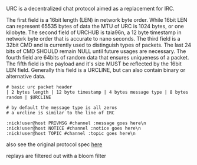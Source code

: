 URC is a decentralized chat protocol aimed as a replacement for IRC.

The first field is a 16bit length (LEN) in network byte order. While 16bit LEN can represent 65535 bytes of data the MTU of URC is 1024 bytes, or one kilobyte. The second field of URCHUB is taia96n, a 12 byte timestamp in network byte order that is accurate to nano seconds. The third field is a 32bit CMD and is currently used to distinguish types of packets. The last 24 bits of CMD SHOULD remain NULL until future usages are necessary. The fourth field are 64bits of random data that ensures uniqueness of a packet. The fifth field is the payload and it's size MUST be reflected by the 16bit LEN field. Generally this field is a URCLINE, but can also contain binary or alternative data.


    # basic urc packet header
    | 2 bytes length | 12 byte timestamp | 4 bytes message type | 8 bytes random | $URCLINE
    
    # by default the message type is all zeros
    # a urcline is similar to the line of IRC

    :nick!user@host PRIVMSG #channel :message goes here\n
    :nick!user@host NOTICE #channel :notice goes here\n
    :nick!user@host TOPIC #channel :topic goes here\n

also see the original protocol spec [here](http://anonet2.biz/URC)

replays are filtered out with a bloom filter
